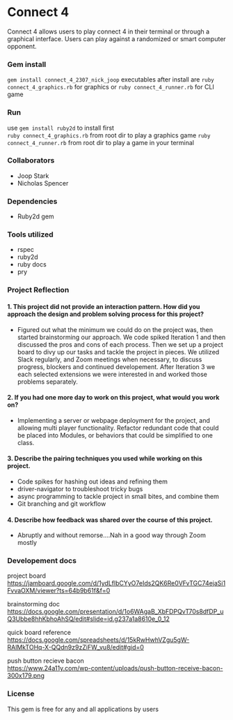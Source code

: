 # Connect 4

Connect 4 allows users to play connect 4 in their terminal or through a graphical interface. Users can play against a randomized or smart computer opponent.

### Gem install
`gem install connect_4_2307_nick_joop`
executables after install are `ruby connect_4_graphics.rb` for graphics or `ruby connect_4_runner.rb` for CLI game

### Run
use `gem install ruby2d` to install first </br>
`ruby connect_4_graphics.rb` from root dir to play a graphics game
`ruby connect_4_runner.rb` from root dir to play a game in your terminal

### Collaborators
- Joop Stark
- Nicholas Spencer

### Dependencies
- Ruby2d gem

### Tools utilized
- rspec
- ruby2d
- ruby docs
- pry

### Project Reflection
#### 1. This project did not provide an interaction pattern. How did you approach the design and problem solving process for this project?
- Figured out what the minimum we could do on the project was, then started brainstorming our approach. We code spiked Iteration 1 and then discussed the pros and cons of each process. Then we set up a project board to divy up our tasks and tackle the project in pieces. We utilized Slack regularly, and Zoom meetings when necessary, to discuss progress, blockers and continued developement. After Iteration 3 we each selected extensions we were interested in and worked those problems separately.
#### 2. If you had one more day to work on this project, what would you work on?
- Implementing a server or webpage deployment for the project, and allowing multi player functionality. Refactor redundant code that could be placed into Modules, or behaviors that could be simplified to one class.
#### 3. Describe the pairing techniques you used while working on this project.
- Code spikes for hashing out ideas and refining them
- driver-navigator to troubleshoot tricky bugs
- async programming to tackle project in small bites, and combine them
- Git branching and git workflow
#### 4. Describe how feedback was shared over the course of this project.
- Abruptly and without remorse....Nah in a good way through Zoom mostly

### Developement docs

project board <br/>
https://jamboard.google.com/d/1ydLflbCYyO7eIds2QK6Re0VFvTGC74ejaSi1FvvaOXM/viewer?ts=64b9b61f&f=0

brainstorming doc <br/>
https://docs.google.com/presentation/d/1o6WAgaB_XbFDPQvT70s8dfDP_uQ3Ubbe8hhKbhoAhSQ/edit#slide=id.g237a1a8610e_0_12


quick board reference <br/>
https://docs.google.com/spreadsheets/d/15kRwHwhVZgu5gW-RAlMkTOHq-X-QQdn9z9zZiFW_vu8/edit#gid=0

push button recieve bacon <br/>
https://www.24a11y.com/wp-content/uploads/push-button-receive-bacon-300x179.png

### License
This gem is free for any and all applications by users